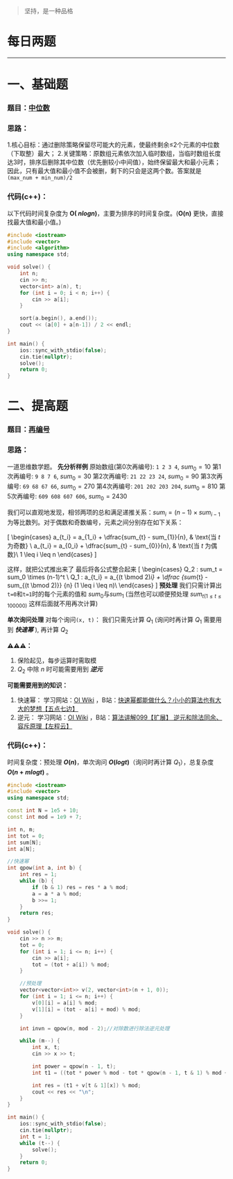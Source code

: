 >坚持，是一种品格

# 每日两题
---


# 一、基础题
### 题目：[中位数](https://ac.nowcoder.com/acm/problem/297839)
### 思路：

1.核心目标：通过删除策略保留尽可能大的元素，使最终剩余≤2个元素的中位数（下取整）最大；
2.关键策略：原数组元素依次加入临时数组，当临时数组长度达3时，排序后删除其中位数（优先删较小中间值），始终保留最大和最小元素；
因此，只有最大值和最小值不会被删，剩下的只会是这两个数。答案就是 `(max_num + min_num)/2`

### 代码(c++)：

以下代码时间复杂度为 **O( $nlog n$)**，主要为排序的时间复杂度。(**O(n)** 更快，直接找最大值和最小值。)
```cpp
#include <iostream>
#include <vector>
#include <algorithm>
using namespace std;

void solve() {
    int n;
    cin >> n;
    vector<int> a(n), t;
    for (int i = 0; i < n; i++) {
        cin >> a[i];
    }

    sort(a.begin(), a.end());
    cout << (a[0] + a[n-1]) / 2 << endl;
}

int main() {
    ios::sync_with_stdio(false);
    cin.tie(nullptr);
    solve();
    return 0;
}
```

# 二、提高题
### 题目：[再编号](https://ac.nowcoder.com/acm/problem/17375)
### 思路：
一道思维数学题。
**先分析样例**
原始数组(第0次再编号): `1 2 3 4`, $sum_0=10$
第1次再编号: `9 8 7 6`, $sum_0=30$
第2次再编号: `21 22 23 24`, $sum_0=90$
第3次再编号: `69 68 67 66`, $sum_0=270$
第4次再编号: `201 202 203 204`, $sum_0=810$
第5次再编号: `609 608 607 606`, $sum_0=2430$

我们可以直观地发现，相邻两项的总和满足递推关系：$sum_i = (n-1) \times sum_{i-1}$ 为等比数列。对于偶数和奇数编号，元素之间分别存在如下关系：

\[
\begin{cases}
a_{t_i} = a_{1_i} + \dfrac{sum_{t} - sum_{1}}{n}, & \text{当 $t$ 为奇数} \\
a_{t_i} = a_{0_i} + \dfrac{sum_{t} - sum_{0}}{n}, & \text{当 $t$ 为偶数}\\
1 \leq i \leq n
\end{cases}
\]

这样，就把公式推出来了
最后将各公式整合起来
\[
\begin{cases}
Q_2 : sum_t = sum_0 \times (n-1)^t \\
Q_1 : a_{t_i} = a_{(t \bmod 2)_i} + \dfrac {sum_{t} - sum_{(t \bmod 2)}} {n} (1 \leq i \leq n)\\
\end{cases}
\]
**预处理**
我们只需计算出`t=0`和`t=1`时的每个元素的值和 $sum_0 \text{与} sum_1$ (当然也可以顺便预处理 $sum_{t(1 \leq t \leq 100000)}$ 这样后面就不用再次计算)

**单次询问处理**
对每个询问`(x, t)`：
我们只需先计算 $Q_1$ (询问时再计算 $Q_1$ 需要用到 ***快速幂*** ), 再计算 $Q_2$


**⚠⚠⚠：**
1. 保险起见，每步运算时需取模
2. $Q_2$ 中除 $n$ 时可能需要用到 ***逆元***

**可能需要用到的知识：**
1. 快速幂：
学习网站：[OI Wiki](https://oi-wiki.org/math/binary-exponentiation/) ，B站：[快速幂都能做什么？小小的算法也有大大的梦想【五点七边】](https://www.bilibili.com/video/BV16Z4y1M7y1/?spm_id_from=333.337.search-card.all.click&vd_source=933c136d6897dbf20ff125fb1209208f)
2. 逆元：
学习网站：[OI Wiki](https://oi-wiki.org/math/number-theory/inverse/) ，B站：[算法讲解099【扩展】 逆元和除法同余、容斥原理【左程云】](https://www.bilibili.com/video/BV1SW4y1F7Tq/?spm_id_from=333.337.search-card.all.click&vd_source=933c136d6897dbf20ff125fb1209208f)
### 代码(c++)：

时间复杂度：预处理 **$O(n)$**，单次询问 **$O(logt)$**（询问时再计算 $Q_1$），总复杂度 **$O(n + m log t)$** 。

```cpp
#include <iostream>
#include <vector>
using namespace std;

const int N = 1e5 + 10;
const int mod = 1e9 + 7;

int n, m;
int tot = 0;
int sum[N];
int a[N];

//快速幂
int qpow(int a, int b) {
    int res = 1;
    while (b) {
        if (b & 1) res = res * a % mod;
        a = a * a % mod;
        b >>= 1;
    }
    return res;
}

void solve() {
    cin >> n >> m;
    tot = 0;
    for (int i = 1; i <= n; i++) {
        cin >> a[i];
        tot = (tot + a[i]) % mod;
    }

    //预处理
    vector<vector<int>> v(2, vector<int>(n + 1, 0));
    for (int i = 1; i <= n; i++) {
        v[0][i] = a[i] % mod;
        v[1][i] = (tot - a[i] + mod) % mod;
    }

    int invn = qpow(n, mod - 2);//对除数进行除法逆元处理

    while (m--) {
        int x, t;
        cin >> x >> t;

        int power = qpow(n - 1, t);
        int t1 = ((tot * power % mod - tot * qpow(n - 1, t & 1) % mod + mod) % mod) * invn % mod;//计算 Q2

        int res = (t1 + v[t & 1][x]) % mod;
        cout << res << "\n";
    }
}

int main() {
    ios::sync_with_stdio(false);
    cin.tie(nullptr);
    int t = 1;
    while (t--) {
        solve();
    }
    return 0;
}
```



